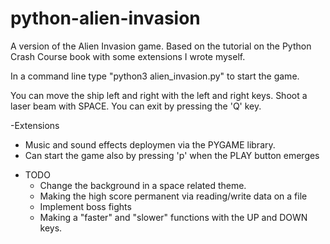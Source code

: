 # python-alien-invasion
A version of the Alien Invasion game. Based on the tutorial on the Python Crash Course book with some extensions I wrote myself.

In a command line type "python3 alien_invasion.py" to start the game. 

You can move the ship left and right with the left and right keys. Shoot a laser beam with SPACE. You can exit by pressing the 'Q' key.  

-Extensions 
 * Music and sound effects deploymen via the PYGAME library.
 * Can start the game also by pressing 'p' when the PLAY button emerges

- TODO
  * Change the background in a space related theme.
  * Making the high score permanent via reading/write data on a file
  * Implement boss fights
  * Making a "faster" and "slower" functions with the UP and DOWN keys. 
